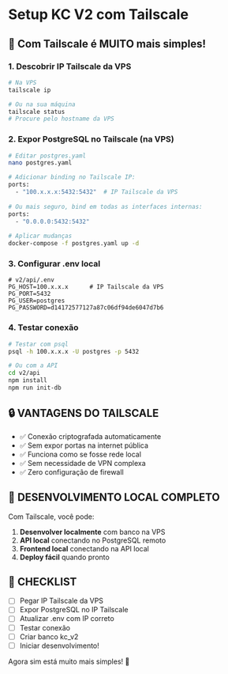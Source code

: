 # Setup KC V2 com Tailscale

## 🎯 Com Tailscale é MUITO mais simples!

### 1. Descobrir IP Tailscale da VPS
```bash
# Na VPS
tailscale ip

# Ou na sua máquina
tailscale status
# Procure pelo hostname da VPS
```

### 2. Expor PostgreSQL no Tailscale (na VPS)
```bash
# Editar postgres.yaml
nano postgres.yaml

# Adicionar binding no Tailscale IP:
ports:
  - "100.x.x.x:5432:5432"  # IP Tailscale da VPS
  
# Ou mais seguro, bind em todas as interfaces internas:
ports:
  - "0.0.0.0:5432:5432"
  
# Aplicar mudanças
docker-compose -f postgres.yaml up -d
```

### 3. Configurar .env local
```env
# v2/api/.env
PG_HOST=100.x.x.x      # IP Tailscale da VPS
PG_PORT=5432
PG_USER=postgres
PG_PASSWORD=d14172577127a87c06df94de6047d7b6
```

### 4. Testar conexão
```bash
# Testar com psql
psql -h 100.x.x.x -U postgres -p 5432

# Ou com a API
cd v2/api
npm install
npm run init-db
```

## 🔒 VANTAGENS DO TAILSCALE

- ✅ Conexão criptografada automaticamente
- ✅ Sem expor portas na internet pública
- ✅ Funciona como se fosse rede local
- ✅ Sem necessidade de VPN complexa
- ✅ Zero configuração de firewall

## 🚀 DESENVOLVIMENTO LOCAL COMPLETO

Com Tailscale, você pode:

1. **Desenvolver localmente** com banco na VPS
2. **API local** conectando no PostgreSQL remoto
3. **Frontend local** conectando na API local
4. **Deploy fácil** quando pronto

## 📝 CHECKLIST

- [ ] Pegar IP Tailscale da VPS
- [ ] Expor PostgreSQL no IP Tailscale
- [ ] Atualizar .env com IP correto
- [ ] Testar conexão
- [ ] Criar banco kc_v2
- [ ] Iniciar desenvolvimento!

Agora sim está muito mais simples! 🎉